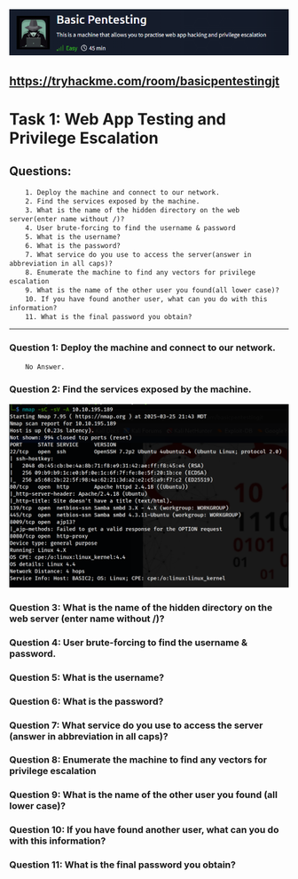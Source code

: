 ![Basic Pentesting/img/Header.png](https://github.com/h3r37ix/THM-Walkthroughs/blob/main/Basic%20Pentesting/img/Header.png)
---
 https://tryhackme.com/room/basicpentestingjt
---
# Task 1: Web App Testing and Privilege Escalation
## Questions:
        1. Deploy the machine and connect to our network.
        2. Find the services exposed by the machine.
        3. What is the name of the hidden directory on the web server(enter name without /)?
        4. User brute-forcing to find the username & password
        5. What is the username?
        6. What is the password?
        7. What service do you use to access the server(answer in abbreviation in all caps)?
        8. Enumerate the machine to find any vectors for privilege escalation
        9. What is the name of the other user you found(all lower case)?
        10. If you have found another user, what can you do with this information?
        11. What is the final password you obtain?
---
### Question 1: Deploy the machine and connect to our network.
        No Answer.
### Question 2: Find the services exposed by the machine.
![Basic Pentesting/img/nmap.png](https://github.com/h3r37ix/THM-Walkthroughs/blob/main/Basic%20Pentesting/img/nmap.png)
### Question 3: What is the name of the hidden directory on the web server (enter name without /)?
### Question 4: User brute-forcing to find the username & password.
### Question 5: What is the username?
### Question 6: What is the password?
### Question 7: What service do you use to access the server (answer in abbreviation in all caps)?
### Question 8: Enumerate the machine to find any vectors for privilege escalation
### Question 9: What is the name of the other user you found (all lower case)?
### Question 10: If you have found another user, what can you do with this information?
### Question 11: What is the final password you obtain?
